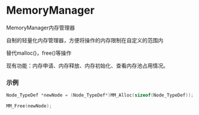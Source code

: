 # MemoryManager
MemoryManager内存管理器

自制的轻量化内存管理器，方便将操作的内存限制在自定义的范围内

替代malloc()，free()等操作

现有功能：内存申请、内存释放、内存初始化、查看内存池占用情况。

### 示例
```c
Node_TypeDef *newNode = (Node_TypeDef*)MM_Alloc(sizeof(Node_TypeDef));

MM_Free(newNode);
```
